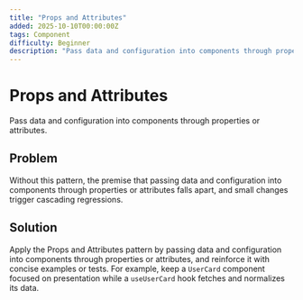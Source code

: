 ```yaml
---
title: "Props and Attributes"
added: 2025-10-10T00:00:00Z
tags: Component
difficulty: Beginner
description: "Pass data and configuration into components through properties or attributes."
---
```

# Props and Attributes

Pass data and configuration into components through properties or attributes.

## Problem

Without this pattern, the premise that passing data and configuration into components through properties or attributes falls apart, and small changes trigger cascading regressions.

## Solution

Apply the Props and Attributes pattern by passing data and configuration into components through properties or attributes, and reinforce it with concise examples or tests. For example, keep a `UserCard` component focused on presentation while a `useUserCard` hook fetches and normalizes its data.
